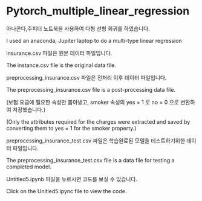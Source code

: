 # Pytorch_multiple_linear_regression

아나콘다,주피터 노트북을 사용하여 다형 선형 회귀를 하였습니다.

I used an anaconda, Jupiter laptop to do a multi-type linear regression





insurance.csv 파일은 원본 데이터 파일입니다.

The instance.csv file is the original data file.





preprocessing_insurance.csv 파일은 전처리 이후 데이터 파일입니다. 

The preprocessing_insurance.csv file is a post-processing data file.





(보험 요금에 필요한 속성만 뽑아냈고, smoker 속성의 yes = 1 로 no = 0 으로 변환하여 저장했습니다.)

(Only the attributes required for the charges were extracted and saved by converting them to yes = 1 for the smoker property.)





preprocessing_insurance_test.csv 파일은 학습완료된 모델을 테스트하기위한 데이터 파일입니다.

The preprocessing_insurance_test.csv file is a data file for testing a completed model.





Untitled5.ipynb 파일을 누르시면 코드를 보실 수 있습니다.

Click on the Unitled5.ipync file to view the code.
